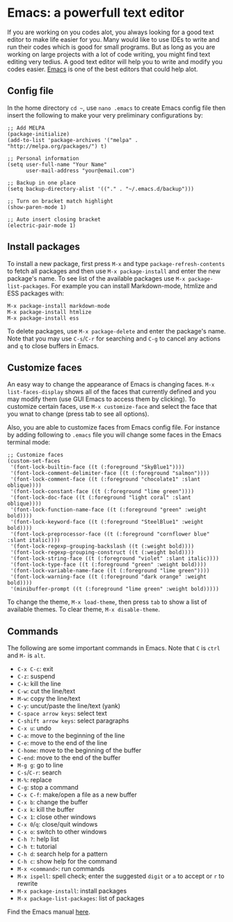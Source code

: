 # Emacs: a powerfull text editor
If you are working on you codes alot, you always looking for a good text editor to make life easier for you. Many would like to use IDEs to write and run their codes which is good for small programs. But as long as you are working on large projects with a lot of code writing, you might find text editing very tedius. A good text editor will help you to write and modify you codes easier. [Emacs](https://www.gnu.org/software/emacs/) is one of the best editors that could help alot.

## Config file
In the home directory `cd ~`, use `nano .emacs` to create Emacs config file then insert the following to make your
very preliminary configurations by: 
```
;; Add MELPA
(package-initialize)
(add-to-list 'package-archives '("melpa" . "http://melpa.org/packages/") t)

;; Personal information
(setq user-full-name "Your Name"
      user-mail-address "your@email.com")

;; Backup in one place
(setq backup-directory-alist '(("." . "~/.emacs.d/backup")))

;; Turn on bracket match highlight
(show-paren-mode 1)

;; Auto insert closing bracket
(electric-pair-mode 1)
```

## Install packages
To install a new package, first press `M-x` and type `package-refresh-contents` to fetch all packages and then use 
`M-x package-install` and enter the new package's name. To see list of the available packages use `M-x package-list-packages`. For example you can install Markdown-mode, htmlize and ESS packages with:
```
M-x package-install markdown-mode
M-x package-install htmlize
M-x package-install ess
```

To delete packages, use `M-x package-delete` and enter the package's name. Note that you may use `C-s`/`C-r` for searching and 
`C-g` to cancel any actions and `q` to close buffers in Emacs. 

## Customize faces
An easy way to change the appearance of Emacs is changing faces. `M-x list-faces-display` shows all of the faces that currently defined and you may modify them (use GUI Emacs to access them by clicking). To customize certain faces, use `M-x customize-face` and select the face that you wnat to change (press tab to see all options).

Also, you are able to customize faces from Emacs config file. For instance by adding following to `.emacs` file you will change some faces in the Emacs terminal mode:
```
;; Customize faces
(custom-set-faces
 '(font-lock-builtin-face ((t (:foreground "SkyBlue1"))))
 '(font-lock-comment-delimiter-face ((t (:foreground "salmon"))))
 '(font-lock-comment-face ((t (:foreground "chocolate1" :slant oblique))))
 '(font-lock-constant-face ((t (:foreground "lime green"))))
 '(font-lock-doc-face ((t (:foreground "light coral" :slant oblique))))
 '(font-lock-function-name-face ((t (:foreground "green" :weight bold))))
 '(font-lock-keyword-face ((t (:foreground "SteelBlue1" :weight bold))))
 '(font-lock-preprocessor-face ((t (:foreground "cornflower blue" :slant italic))))
 '(font-lock-regexp-grouping-backslash ((t (:weight bold))))
 '(font-lock-regexp-grouping-construct ((t (:weight bold))))
 '(font-lock-string-face ((t (:foreground "violet" :slant italic))))
 '(font-lock-type-face ((t (:foreground "green" :weight bold))))
 '(font-lock-variable-name-face ((t (:foreground "lime green"))))
 '(font-lock-warning-face ((t (:foreground "dark orange" :weight bold))))
 '(minibuffer-prompt ((t (:foreground "lime green" :weight bold)))))
 ```

To change the theme, `M-x load-theme`, then press `tab` to show a list of available themes. To clear theme, `M-x disable-theme`.

## Commands
The following are some important commands in Emacs. Note that `C` is `ctrl` and `M-` is `alt`.

- `C-x C-c`: exit
- `C-z`: suspend
- `C-k`: kill the line
- `C-w`: cut the line/text 
- `M-w`: copy the line/text
- `C-y`: uncut/paste the line/text (yank)
- `C-space arrow keys`: select text
- `C-shift arrow keys`: select paragraphs
- `C-x u`: undo
- `C-a`: move to the beginning of the line
- `C-e`: move to the end of the line
- `C-home`: move to the beginning of the buffer
- `C-end`: move to the end of the buffer
- `M-g g`: go to line
- `C-s`/`C-r`: search
- `M-%`: replace
- `C-g`: stop a command
- `C-x C-f`: make/open a file as a new buffer
- `C-x b`: change the buffer
- `C-x k`: kill the buffer
- `C-x 1`: close other windows
- `C-x 0`/`q`: close/quit windows
- `C-x o`: switch to other windows
- `C-h ?`: help list
- `C-h t`: tutorial 
- `C-h d`: search help for a pattern
- `C-h c`: show help for the command
- `M-x <command>`: run commands
- `M-x ispell`: spell check; enter the suggested `digit` or `a` to accept or `r` to rewrite
- `M-x package-install`: install packages 
- `M-x package-list-packages`: list of packages

Find the Emacs manual [here](https://www.gnu.org/software/emacs/manual/html_node/emacs/index.html).

